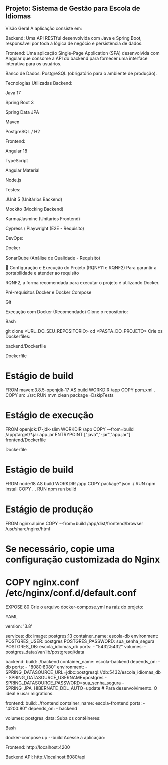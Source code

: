

<h2>Projeto: Sistema de Gestão para Escola de Idiomas</h2>

Visão Geral
A aplicação consiste em:


Backend: Uma API RESTful desenvolvida com Java e Spring Boot, responsável por toda a lógica de negócio e persistência de dados.

Frontend: Uma aplicação Single-Page Application (SPA) desenvolvida com Angular que consome a API do backend para fornecer uma interface interativa para os usuários.


Banco de Dados: PostgreSQL (obrigatório para o ambiente de produção).

Tecnologias Utilizadas
Backend:

Java 17

Spring Boot 3

Spring Data JPA

Maven

PostgreSQL  / H2

Frontend:

Angular 18

TypeScript

Angular Material

Node.js

Testes:

JUnit 5 (Unitários Backend)

Mockito (Mocking Backend)

Karma/Jasmine (Unitários Frontend)

Cypress / Playwright (E2E - Requisito) 

DevOps:

Docker 

SonarQube (Análise de Qualidade - Requisito) 

📄 Configuração e Execução do Projeto (RQNF11 e RQNF2)
Para garantir a portabilidade e atender ao requisito 

RQNF2, a forma recomendada para executar o projeto é utilizando Docker.

Pré-requisitos
Docker e Docker Compose

Git

Execução com Docker (Recomendado)
Clone o repositório:

Bash

git clone <URL_DO_SEU_REPOSITORIO>
cd <PASTA_DO_PROJETO>
Crie os Dockerfiles:

backend/Dockerfile

Dockerfile

# Estágio de build
FROM maven:3.8.5-openjdk-17 AS build
WORKDIR /app
COPY pom.xml .
COPY src ./src
RUN mvn clean package -DskipTests

# Estágio de execução
FROM openjdk:17-jdk-slim
WORKDIR /app
COPY --from=build /app/target/*.jar app.jar
ENTRYPOINT ["java","-jar","app.jar"]
frontend/Dockerfile

Dockerfile

# Estágio de build
FROM node:18 AS build
WORKDIR /app
COPY package*.json ./
RUN npm install
COPY . .
RUN npm run build

# Estágio de produção
FROM nginx:alpine
COPY --from=build /app/dist/frontend/browser /usr/share/nginx/html
# Se necessário, copie uma configuração customizada do Nginx
# COPY nginx.conf /etc/nginx/conf.d/default.conf
EXPOSE 80
Crie o arquivo docker-compose.yml na raiz do projeto:

YAML

version: '3.8'

services:
  db:
    image: postgres:13
    container_name: escola-db
    environment:
      POSTGRES_USER: postgres
      POSTGRES_PASSWORD: sua_senha_segura
      POSTGRES_DB: escola_idiomas_db
    ports:
      - "5432:5432"
    volumes:
      - postgres_data:/var/lib/postgresql/data

  backend:
    build: ./backend
    container_name: escola-backend
    depends_on:
      - db
    ports:
      - "8080:8080"
    environment:
      - SPRING_DATASOURCE_URL=jdbc:postgresql://db:5432/escola_idiomas_db
      - SPRING_DATASOURCE_USERNAME=postgres
      - SPRING_DATASOURCE_PASSWORD=sua_senha_segura
      - SPRING_JPA_HIBERNATE_DDL_AUTO=update # Para desenvolvimento. O ideal é usar migrations.

  frontend:
    build: ./frontend
    container_name: escola-frontend
    ports:
      - "4200:80"
    depends_on:
      - backend

volumes:
  postgres_data:
Suba os contêineres:

Bash

docker-compose up --build
Acesse a aplicação:

Frontend: http://localhost:4200

Backend API: http://localhost:8080/api